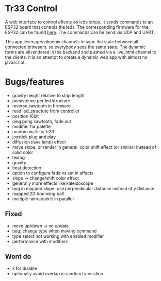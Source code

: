 # Tr33 Control

A web interface to control effects on leds strips. It sends commands to an ESP32 board that controls the leds. The corresponding firmware for the ESP32 can be found [here](https://github.com/xHain-hackspace/tr33). The commands can be send via UDP and UART.

This app leverages phoenix channels to sync the state between all connected browsers, so everybody sees the same state. The dynamic forms are all rendered in the backend and pushed via a live_html channel to the clients. It is an attempt to create a dynamic web app with almost no javascript.


# Bugs/features

* gravity height relative to strip length
* persistence per led structure
* reverse sawtooth in firmware
* read led_structure from controller
* position 16bit
* ping pong sawtooth, fade out
* modifier for palette 
* random walk for tr33
* joystick plug and play
* diffusion (lava lamp) effect
* move slope, or render in general: color shift effect (or similar) instead of solid color 
* twang
* gravity
* beat detection
* option to configure fade vs set in effects
* slope -> change/shift color effect 
* generally more effects like kaleidoscope
* bug in mapped slope: use perpendicular distance instead of y distance
* mapped 2D bouncing ball
* multiple rain/sparkle in parallel


## Fixed
* move up/down -> no update
* bug: change type when moving command
* type select not working with enabled modifier
* performance with modifiers

## Wont do
* x for disable
* optionally avoid overlap in random transistion